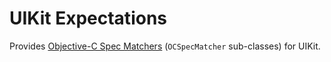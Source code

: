 # UIKit Expectations

Provides [Objective-C Spec Matchers](https://github.com/OCCukes/OCExpectations) (`OCSpecMatcher` sub-classes) for UIKit.

